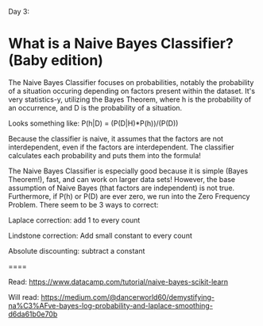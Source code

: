 Day 3:

What is a Naive Bayes Classifier? (Baby edition)
====

The Naive Bayes Classifier focuses on probabilities, notably the probability of a situation occuring depending on factors present within the dataset. 
It's very statistics-y, utilizing the Bayes Theorem, where h is the probability of an occurrence, and D is the probability of a situation. 

Looks something like: P(h|D) = (P(D|H)*P(h))/(P(D))

Because the classifier is naive, it assumes that the factors are not interdependent, even if the factors are interdependent. 
The classifier calculates each probability and puts them into the formula!

The Naive Bayes Classifier is especially good because it is simple (Bayes Theorem!), fast, and can work on larger data sets!
However, the base assumption of Naive Bayes (that factors are independent) is not true. 
Furthermore, if P(h) or P(D) are ever zero, we run into the Zero Frequency Problem.
There seem to be 3 ways to correct:

Laplace correction: add 1 to every count

Lindstone correction: Add small constant to every count

Absolute discounting: subtract a constant

====

Read:
https://www.datacamp.com/tutorial/naive-bayes-scikit-learn



Will read:
https://medium.com/@dancerworld60/demystifying-na%C3%AFve-bayes-log-probability-and-laplace-smoothing-d6da61b0e70b
